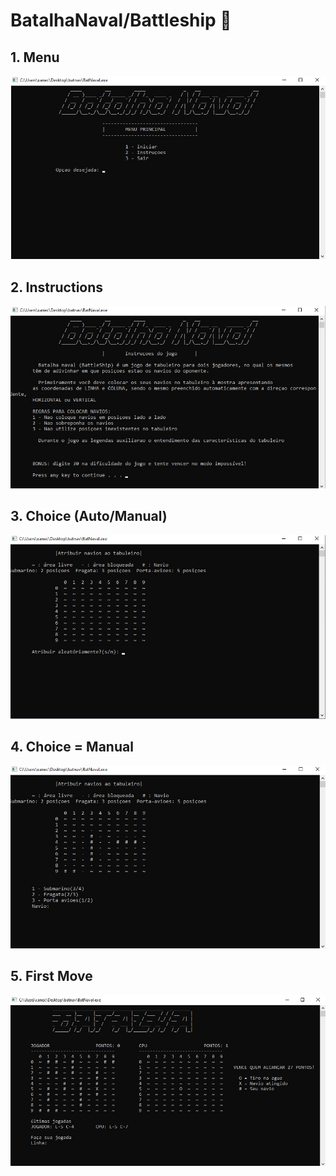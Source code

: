 # BatalhaNaval/Battleship 🚢


## 1. Menu

<img src="https://raw.githubusercontent.com/xanecu/BatalhaNaval/main/MenuBN.jpg">

## 2. Instructions

<img src="https://raw.githubusercontent.com/xanecu/BatalhaNaval/main/InstructionsBN.jpg">

## 3. Choice (Auto/Manual)

<img src="https://raw.githubusercontent.com/xanecu/BatalhaNaval/main/ChoiceBN.jpg">

## 4. Choice = Manual

<img src="https://raw.githubusercontent.com/xanecu/BatalhaNaval/main/ChoiceManualBN.jpg">

## 5. First Move

<img src="https://raw.githubusercontent.com/xanecu/BatalhaNaval/main/FirstMoveBN.jpg">
